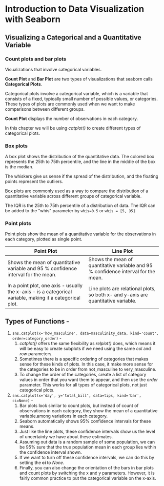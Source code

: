 # Introduction to Data Visualization with Seaborn

## Visualizing a Categorical and a Quantitative Variable

### Count plots and bar plots

Visualizations that involve categorical variables.

**Count Plot** and **Bar Plot** are two types of visualizations that seaborn calls **Categorical Plots**.

Categorical plots involve a categorical variable, which is a variable that consists of a fixed, typically small number of possible values, or categories. These types of plots are commonly used when we want to make comparisons between different groups.

**Count Plot** displays the number of observations in each category.

In this chapter we will be using _catplot()_ to create different types of categorical plots.

### Box plots

A box plot shows the distribution of the quantitative data. The colored box represents the 25th to 75th percentile, and the line in the middle of the box is the median.

The whiskers give us sense if the spread of the distribution, and the floating points represent the outliers.

Box plots are commonly used as a way to compare the distribution of a quantitative variable across different groups of categorical variable.

The IQR is the 25th to 75th percentile of a distribution of data. The IQR can be added to the "whis" parameter by `whis=0.5` or `whis = [5, 95]`

### Point plots

Point plots show the mean of a quantitative variable for the observations in each category, plotted as single point.

| Point Plot                                                                                                | Line Plot                                                                          |
| --------------------------------------------------------------------------------------------------------- | ---------------------------------------------------------------------------------- |
| Shows the mean of quantitative variable and 95 % confidence interval for the mean.                        | Shows the mean of quantitative variable and 95 % confidence interval for the mean. |
| In a point plot, one axis - usually the x-axis - is a categorical variable, making it a categorical plot. | Line plots are relational plots, so both x- and y-axis are quantitative variable.  |

## Types of Functions -

1. `sns.catplot(x='how_masculine', data=masculinity_data, kind='count', order=category_order)` -
   1. _catplot()_ offers the same flexibility as _relplot()_ does, which means it will be easy to create subplots if we need using the same _col_ and _row_ parameters.
   2. Sometimes there is a specific ordering of categories that makes sense for these kinds of plots. In this case, it make more sense for the categories to be in order from not_masculine to very_masculine.
   3. To change the order of the categories, create a list of category values in order that you want them to appear, and then use the _order_ parameter. This works for all types of categorical plots, not just categorical plots.
2. `sns.catplot(x='day', y='total_bill', data=tips, kind='bar', ci=None)` -
   1. Bar plots look similar to count plots, but instead of count of observations in each category, they show the mean of a quantitative variable.among variations in each category.
   2. Seaborn automatically shows 95% confidence intervals for these means.
   3. Just like the line plots, these confidence intervals show us the level of uncertainty we have about these estimates.
   4. Assuming out data is a random sample of some population, we can be 95% sure that the true population mean in each group lies within the confidence interval shown.
   5. If we want to turn off these confidence intervals, we can do this by setting the **ci** to _None_.
   6. Finally, you can also change the orientation of the bars in bar plots and count plots by switching the x and y parameters. However, it is fairly common practice to put the categorical variable on the x-axis.

